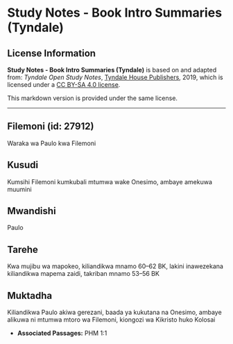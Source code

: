 # Study Notes - Book Intro Summaries (Tyndale)

## License Information

**Study Notes - Book Intro Summaries (Tyndale)** is based on and adapted from: _Tyndale Open Study Notes_, [Tyndale House Publishers](https://tyndaleopenresources.com/), 2019, which is licensed under a [CC BY-SA 4.0 license](https://creativecommons.org/licenses/by-sa/4.0/legalcode.en).

This markdown version is provided under the same license.



--------------------------------

## Filemoni (id: 27912)

Waraka wa Paulo kwa Filemoni

Kusudi
------

Kumsihi Filemoni kumkubali mtumwa wake Onesimo, ambaye amekuwa muumini

Mwandishi
---------

Paulo

Tarehe
------

Kwa mujibu wa mapokeo, kiliandikwa mnamo 60–62 BK, lakini inawezekana kiliandikwa mapema zaidi, takriban mnamo 53–56 BK

Muktadha
--------

Kiliandikwa Paulo akiwa gerezani, baada ya kukutana na Onesimo, ambaye alikuwa ni mtumwa mtoro wa Filemoni, kiongozi wa Kikristo huko Kolosai

* **Associated Passages:** PHM 1:1

